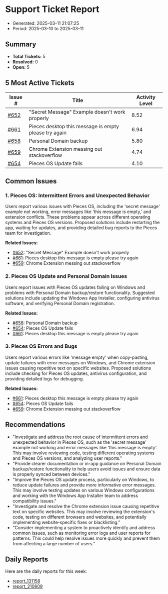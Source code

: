 # Support Ticket Report
- Generated: 2025-03-11 21:07:25
- Period: 2025-03-10 to 2025-03-11

## Summary
- **Total Tickets:** 5
- **Resolved:** 0
- **Open:** 5

## 5 Most Active Tickets
| Issue # | Title | Activity Level |
|---------|-------|----------------|
| [#652](https://github.com/pieces-app/support/issues/652) | "Secret Message" Example doesn't work properly | 8.52 |
| [#661](https://github.com/pieces-app/support/issues/661) | Pieces desktop this message is empty please try again | 6.94 |
| [#658](https://github.com/pieces-app/support/issues/658) | Personal Domain backup | 5.80 |
| [#659](https://github.com/pieces-app/support/issues/659) | Chrome Extension messing out stackoverflow | 4.74 |
| [#654](https://github.com/pieces-app/support/issues/654) | Pieces OS Update fails | 4.10 |

## Common Issues
### 1. Pieces OS: Intermittent Errors and Unexpected Behavior
Users report various issues with Pieces OS, including the 'secret message' example not working, error messages like 'this message is empty,' and extension conflicts. These problems appear across different operating systems and Pieces OS versions. Proposed solutions include restarting the app, waiting for updates, and providing detailed bug reports to the Pieces team for investigation.

**Related Issues:**
- [#652](https://github.com/pieces-app/support/issues/652): "Secret Message" Example doesn't work properly
- [#661](https://github.com/pieces-app/support/issues/661): Pieces desktop this message is empty please try again
- [#659](https://github.com/pieces-app/support/issues/659): Chrome Extension messing out stackoverflow

### 2. Pieces OS Update and Personal Domain Issues
Users report issues with Pieces OS updates failing on Windows and problems with Personal Domain backup/restore functionality.  Suggested solutions include updating the Windows App Installer, configuring antivirus software, and verifying Personal Domain registration.

**Related Issues:**
- [#658](https://github.com/pieces-app/support/issues/658): Personal Domain backup
- [#654](https://github.com/pieces-app/support/issues/654): Pieces OS Update fails
- [#661](https://github.com/pieces-app/support/issues/661): Pieces desktop this message is empty please try again

### 3. Pieces OS Errors and Bugs
Users report various errors like 'message empty' when copy-pasting, update failures with error messages on Windows, and Chrome extension issues causing repetitive text on specific websites. Proposed solutions include checking for Pieces OS updates, antivirus configuration, and providing detailed logs for debugging.

**Related Issues:**
- [#661](https://github.com/pieces-app/support/issues/661): Pieces desktop this message is empty please try again
- [#654](https://github.com/pieces-app/support/issues/654): Pieces OS Update fails
- [#659](https://github.com/pieces-app/support/issues/659): Chrome Extension messing out stackoverflow


## Recommendations
- "Investigate and address the root cause of intermittent errors and unexpected behavior in Pieces OS, such as the 'secret message' example not working and error messages like 'this message is empty'. This may involve reviewing code, testing different operating systems and Pieces OS versions, and analyzing user reports."
- "Provide clearer documentation or in-app guidance on Personal Domain backup/restore functionality to help users avoid issues and ensure data is properly synced between devices."
- "Improve the Pieces OS update process, particularly on Windows, to reduce update failures and provide more informative error messages. This may involve testing updates on various Windows configurations and working with the Windows App Installer team to address compatibility issues."
- "Investigate and resolve the Chrome extension issue causing repetitive text on specific websites. This may involve reviewing the extension's code, testing on different browsers and websites, and potentially implementing website-specific fixes or blacklisting."
- "Consider implementing a system to proactively identify and address common issues, such as monitoring error logs and user reports for patterns. This could help resolve issues more quickly and prevent them from affecting a large number of users."

## Daily Reports
Here are the daily reports for this week:

- [report_131158](daily/2025-03-11/report_131158.md)
- [report_210609](daily/2025-03-11/report_210609.md)
